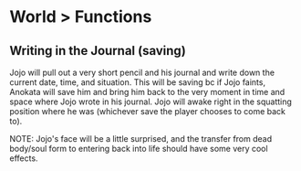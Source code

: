 # World > Functions

## Writing in the Journal (saving)

Jojo will pull out a very short pencil and his journal and write down the current date, time, and situation. This will be saving bc if Jojo faints, Anokata will save him and bring him back to the very moment in time and space where Jojo wrote in his journal. Jojo will awake right in the squatting position where he was (whichever save the player chooses to come back to).

NOTE: Jojo's face will be a little surprised, and the transfer from dead body/soul form to entering back into life should have some very cool effects.
